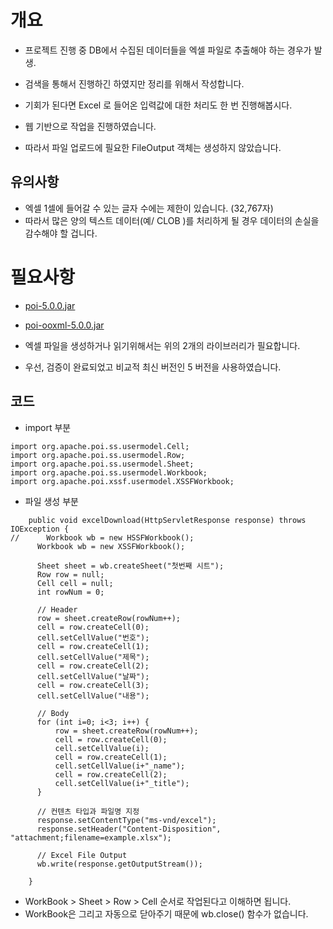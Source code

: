 # 개요
- 프로젝트 진행 중 DB에서 수집된 데이터들을 엑셀 파일로 추출해야 하는 경우가 발생.
- 검색을 통해서 진행하긴 하였지만 정리를 위해서 작성합니다. 

- 기회가 된다면 Excel 로 들어온 입력값에 대한 처리도 한 번 진행해봅시다.
- 웹 기반으로 작업을 진행하였습니다. 
- 따라서 파일 업로드에 필요한 FileOutput 객체는 생성하지 않았습니다. 

## 유의사항
- 엑셀 1셀에 들어갈 수 있는 글자 수에는 제한이 있습니다. (32,767자)
- 따라서 많은 양의 텍스트 데이터(예/ CLOB )를 처리하게 될 경우 데이터의 손실을 감수해야 할 겁니다. 

# 필요사항
- [poi-5.0.0.jar](https://mvnrepository.com/artifact/org.apache.poi/poi/5.0.0)
- [poi-ooxml-5.0.0.jar](https://mvnrepository.com/artifact/org.apache.poi/poi-ooxml/5.0.0)

- 엑셀 파일을 생성하거나 읽기위해서는 위의 2개의 라이브러리가 필요합니다.
- 우선, 검증이 완료되었고 비교적 최신 버전인 5 버전을 사용하였습니다. 


## 코드
- import 부분
```
import org.apache.poi.ss.usermodel.Cell;
import org.apache.poi.ss.usermodel.Row;
import org.apache.poi.ss.usermodel.Sheet;
import org.apache.poi.ss.usermodel.Workbook;
import org.apache.poi.xssf.usermodel.XSSFWorkbook;
```

- 파일 생성 부분
```
	public void excelDownload(HttpServletResponse response) throws IOException {
//      Workbook wb = new HSSFWorkbook();
      Workbook wb = new XSSFWorkbook();
      
      Sheet sheet = wb.createSheet("첫번째 시트");
      Row row = null;
      Cell cell = null;
      int rowNum = 0;

      // Header
      row = sheet.createRow(rowNum++);
      cell = row.createCell(0);
      cell.setCellValue("번호");
      cell = row.createCell(1);
      cell.setCellValue("제목");
      cell = row.createCell(2);
      cell.setCellValue("날짜");
      cell = row.createCell(3);
      cell.setCellValue("내용");
      
      // Body
      for (int i=0; i<3; i++) {
          row = sheet.createRow(rowNum++);
          cell = row.createCell(0);
          cell.setCellValue(i);
          cell = row.createCell(1);
          cell.setCellValue(i+"_name");
          cell = row.createCell(2);
          cell.setCellValue(i+"_title");
      }

      // 컨텐츠 타입과 파일명 지정
      response.setContentType("ms-vnd/excel");
      response.setHeader("Content-Disposition", "attachment;filename=example.xlsx");

      // Excel File Output
      wb.write(response.getOutputStream());
      
	}
```
- WorkBook > Sheet > Row > Cell 순서로 작업된다고 이해하면 됩니다.
- WorkBook은 그리고 자동으로 닫아주기 때문에 wb.close() 함수가 없습니다. 
